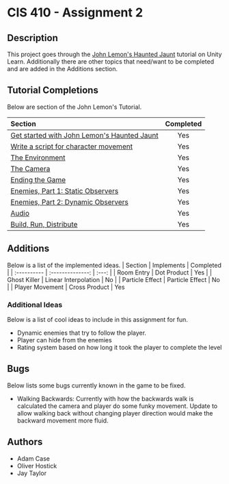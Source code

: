 # CIS 410 - Assignment 2
## Description
This project goes through the
[John Lemon's Haunted Jaunt](https://learn.unity.com/project/john-lemon-s-haunted-jaunt-3d-beginner)
tutorial on Unity Learn. Additionally there are other topics that need/want
to be completed and are added in the Additions section.

## Tutorial Completions
Below are section of the John Lemon's Tutorial.

| Section | Completed |
| :---------- |:---------:|
| [Get started with John Lemon's Haunted Jaunt](https://learn.unity.com/tutorial/the-player-character-part-1?uv=2020.3&projectId=5caf65ddedbc2a08d53c7acb) |    Yes    |
| [Write a script for character movement](https://learn.unity.com/tutorial/player-character-part-2-the-script?uv=2020.3&projectId=5caf65ddedbc2a08d53c7acb) |    Yes    |
| [The Environment](https://learn.unity.com/tutorial/the-environment?uv=2020.3&projectId=5caf65ddedbc2a08d53c7acb) |    Yes    |
| [The Camera](https://learn.unity.com/tutorial/the-camera?uv=2020.3&projectId=5caf65ddedbc2a08d53c7acb) |    Yes    |
| [Ending the Game](https://learn.unity.com/tutorial/ending-the-game?uv=2020.3&projectId=5caf65ddedbc2a08d53c7acb) |    Yes    |
| [Enemies, Part 1: Static Observers](https://learn.unity.com/tutorial/enemies-part-1-static-observers?uv=2020.3&projectId=5caf65ddedbc2a08d53c7acb) |    Yes    |
| [Enemies, Part 2: Dynamic Observers](https://learn.unity.com/tutorial/enemies-part-2-dynamic-observers?uv=2020.3&projectId=5caf65ddedbc2a08d53c7acb) |    Yes    |
| [Audio](https://learn.unity.com/tutorial/audio-ayf?uv=2020.3&projectId=5caf65ddedbc2a08d53c7acb) |    Yes    |
| [Build, Run, Distribute](https://learn.unity.com/tutorial/build-run-distribute-1?uv=2020.3&projectId=5caf65ddedbc2a08d53c7acb) |    Yes     |

## Additions
Below is a list of the implemented ideas.
| Section | Implements | Completed |
| :---------- | :--------------: | :---: |
| Room Entry | Dot Product | Yes |
| Ghost Killer | Linear Interpolation | No |
| Particle Effect | Particle Effect | No |
| Player Movement | Cross Product | Yes

### Additional Ideas
Below is a list of cool ideas to include in this assignment for fun.
* Dynamic enemies that try to follow the player.
* Player can hide from the enemies
* Rating system based on how long it took the player to complete the level

## Bugs
Below lists some bugs currently known in the game to be fixed.
* Walking Backwards: Currently with how the backwards walk is calculated
the camera and player do some funky movement. Update to allow walking back
without changing player direction would make the backward movement more fluid.

## Authors

* Adam Case
* Oliver Hostick
* Jay Taylor

